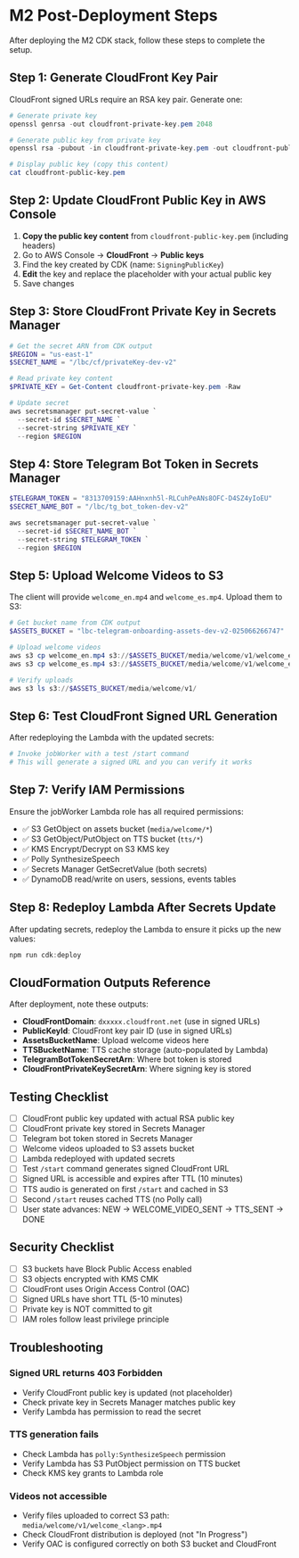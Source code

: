 # M2 Post-Deployment Steps

After deploying the M2 CDK stack, follow these steps to complete the setup.

## Step 1: Generate CloudFront Key Pair

CloudFront signed URLs require an RSA key pair. Generate one:

```powershell
# Generate private key
openssl genrsa -out cloudfront-private-key.pem 2048

# Generate public key from private key
openssl rsa -pubout -in cloudfront-private-key.pem -out cloudfront-public-key.pem

# Display public key (copy this content)
cat cloudfront-public-key.pem
```

## Step 2: Update CloudFront Public Key in AWS Console

1. **Copy the public key content** from `cloudfront-public-key.pem` (including headers)
2. Go to AWS Console → **CloudFront** → **Public keys**
3. Find the key created by CDK (name: `SigningPublicKey`)
4. **Edit** the key and replace the placeholder with your actual public key
5. Save changes

## Step 3: Store CloudFront Private Key in Secrets Manager

```powershell
# Get the secret ARN from CDK output
$REGION = "us-east-1"
$SECRET_NAME = "/lbc/cf/privateKey-dev-v2"

# Read private key content
$PRIVATE_KEY = Get-Content cloudfront-private-key.pem -Raw

# Update secret
aws secretsmanager put-secret-value `
  --secret-id $SECRET_NAME `
  --secret-string $PRIVATE_KEY `
  --region $REGION
```

## Step 4: Store Telegram Bot Token in Secrets Manager

```powershell
$TELEGRAM_TOKEN = "8313709159:AAHnxnh5l-RLCuhPeANs8OFC-D4SZ4yIoEU"
$SECRET_NAME_BOT = "/lbc/tg_bot_token-dev-v2"

aws secretsmanager put-secret-value `
  --secret-id $SECRET_NAME_BOT `
  --secret-string $TELEGRAM_TOKEN `
  --region $REGION
```

## Step 5: Upload Welcome Videos to S3

The client will provide `welcome_en.mp4` and `welcome_es.mp4`. Upload them to S3:

```powershell
# Get bucket name from CDK output
$ASSETS_BUCKET = "lbc-telegram-onboarding-assets-dev-v2-025066266747"

# Upload welcome videos
aws s3 cp welcome_en.mp4 s3://$ASSETS_BUCKET/media/welcome/v1/welcome_en.mp4 --content-type video/mp4
aws s3 cp welcome_es.mp4 s3://$ASSETS_BUCKET/media/welcome/v1/welcome_es.mp4 --content-type video/mp4

# Verify uploads
aws s3 ls s3://$ASSETS_BUCKET/media/welcome/v1/
```

## Step 6: Test CloudFront Signed URL Generation

After redeploying the Lambda with the updated secrets:

```powershell
# Invoke jobWorker with a test /start command
# This will generate a signed URL and you can verify it works
```

## Step 7: Verify IAM Permissions

Ensure the jobWorker Lambda role has all required permissions:

- ✅ S3 GetObject on assets bucket (`media/welcome/*`)
- ✅ S3 GetObject/PutObject on TTS bucket (`tts/*`)
- ✅ KMS Encrypt/Decrypt on S3 KMS key
- ✅ Polly SynthesizeSpeech
- ✅ Secrets Manager GetSecretValue (both secrets)
- ✅ DynamoDB read/write on users, sessions, events tables

## Step 8: Redeploy Lambda After Secrets Update

After updating secrets, redeploy the Lambda to ensure it picks up the new values:

```powershell
npm run cdk:deploy
```

## CloudFormation Outputs Reference

After deployment, note these outputs:

- **CloudFrontDomain**: `dxxxxx.cloudfront.net` (use in signed URLs)
- **PublicKeyId**: CloudFront key pair ID (use in signed URLs)
- **AssetsBucketName**: Upload welcome videos here
- **TTSBucketName**: TTS cache storage (auto-populated by Lambda)
- **TelegramBotTokenSecretArn**: Where bot token is stored
- **CloudFrontPrivateKeySecretArn**: Where signing key is stored

## Testing Checklist

- [ ] CloudFront public key updated with actual RSA public key
- [ ] CloudFront private key stored in Secrets Manager
- [ ] Telegram bot token stored in Secrets Manager
- [ ] Welcome videos uploaded to S3 assets bucket
- [ ] Lambda redeployed with updated secrets
- [ ] Test `/start` command generates signed CloudFront URL
- [ ] Signed URL is accessible and expires after TTL (10 minutes)
- [ ] TTS audio is generated on first `/start` and cached in S3
- [ ] Second `/start` reuses cached TTS (no Polly call)
- [ ] User state advances: NEW → WELCOME_VIDEO_SENT → TTS_SENT → DONE

## Security Checklist

- [ ] S3 buckets have Block Public Access enabled
- [ ] S3 objects encrypted with KMS CMK
- [ ] CloudFront uses Origin Access Control (OAC)
- [ ] Signed URLs have short TTL (5-10 minutes)
- [ ] Private key is NOT committed to git
- [ ] IAM roles follow least privilege principle

## Troubleshooting

### Signed URL returns 403 Forbidden
- Verify CloudFront public key is updated (not placeholder)
- Check private key in Secrets Manager matches public key
- Verify Lambda has permission to read the secret

### TTS generation fails
- Check Lambda has `polly:SynthesizeSpeech` permission
- Verify Lambda has S3 PutObject permission on TTS bucket
- Check KMS key grants to Lambda role

### Videos not accessible
- Verify files uploaded to correct S3 path: `media/welcome/v1/welcome_<lang>.mp4`
- Check CloudFront distribution is deployed (not "In Progress")
- Verify OAC is configured correctly on both S3 bucket and CloudFront
